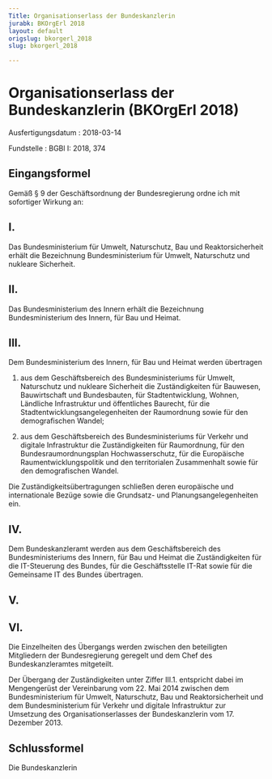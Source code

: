 ```yaml
---
Title: Organisationserlass der Bundeskanzlerin
jurabk: BKOrgErl 2018
layout: default
origslug: bkorgerl_2018
slug: bkorgerl_2018

---
```


# Organisationserlass der Bundeskanzlerin (BKOrgErl 2018)

Ausfertigungsdatum
:   2018-03-14

Fundstelle
:   BGBl I: 2018, 374


## Eingangsformel

Gemäß § 9 der Geschäftsordnung der Bundesregierung ordne ich mit
sofortiger Wirkung an:


## I.

Das Bundesministerium für Umwelt, Naturschutz, Bau und
Reaktorsicherheit erhält die Bezeichnung Bundesministerium für Umwelt,
Naturschutz und nukleare Sicherheit.


## II.

Das Bundesministerium des Innern erhält die Bezeichnung
Bundesministerium des Innern, für Bau und Heimat.


## III.

Dem Bundesministerium des Innern, für Bau und Heimat werden übertragen

1.  aus dem Geschäftsbereich des Bundesministeriums für Umwelt,
    Naturschutz und nukleare Sicherheit die Zuständigkeiten für Bauwesen,
    Bauwirtschaft und Bundesbauten, für Stadtentwicklung, Wohnen,
    Ländliche Infrastruktur und öffentliches Baurecht, für die
    Stadtentwicklungsangelegenheiten der Raumordnung sowie für den
    demografischen Wandel;


2.  aus dem Geschäftsbereich des Bundesministeriums für Verkehr und
    digitale Infrastruktur die Zuständigkeiten für Raumordnung, für den
    Bundesraumordnungsplan Hochwasserschutz, für die Europäische
    Raumentwicklungspolitik und den territorialen Zusammenhalt sowie für
    den demografischen Wandel.




Die Zuständigkeitsübertragungen schließen deren europäische und
internationale Bezüge sowie die Grundsatz- und Planungsangelegenheiten
ein.


## IV.

Dem Bundeskanzleramt werden aus dem Geschäftsbereich des
Bundesministeriums des Innern, für Bau und Heimat die Zuständigkeiten
für die
IT-Steuerung des Bundes, für die Geschäftsstelle IT-Rat sowie für die
Gemeinsame IT des Bundes übertragen.


## V. 



## VI.

Die Einzelheiten des Übergangs werden zwischen den beteiligten
Mitgliedern der Bundesregierung geregelt und dem Chef des
Bundeskanzleramtes mitgeteilt.

Der Übergang der Zuständigkeiten unter Ziffer III.1. entspricht dabei
im Mengengerüst der Vereinbarung vom 22. Mai 2014 zwischen dem
Bundesministerium für Umwelt, Naturschutz, Bau und Reaktorsicherheit
und dem Bundesministerium für Verkehr und digitale Infrastruktur zur
Umsetzung des Organisationserlasses der Bundeskanzlerin vom 17.
Dezember 2013.


## Schlussformel

Die Bundeskanzlerin

